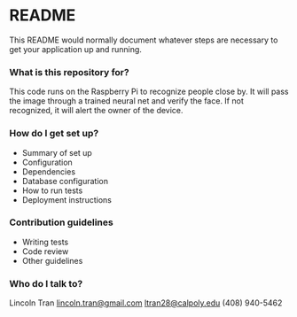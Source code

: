 # README #

This README would normally document whatever steps are necessary to get your application up and running.

### What is this repository for? ###

This code runs on the Raspberry Pi to recognize people close by. It will pass the image through a 
trained neural net and verify the face. If not recognized, it will alert the owner of the device.

### How do I get set up? ###

* Summary of set up
* Configuration
* Dependencies
* Database configuration
* How to run tests
* Deployment instructions

### Contribution guidelines ###

* Writing tests
* Code review
* Other guidelines

### Who do I talk to? ###

Lincoln Tran
lincoln.tran@gmail.com
ltran28@calpoly.edu
(408) 940-5462